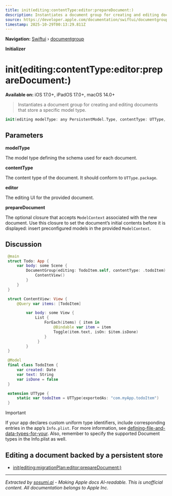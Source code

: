 ```yaml
---
title: init(editing:contentType:editor:prepareDocument:)
description: Instantiates a document group for creating and editing documents that store a specific model type.
source: https://developer.apple.com/documentation/swiftui/documentgroup/init(editing:contenttype:editor:preparedocument:)
timestamp: 2025-10-29T00:13:29.811Z
---
```


**Navigation:** [Swiftui](/documentation/swiftui) › [documentgroup](/documentation/swiftui/documentgroup)

**Initializer**

# init(editing:contentType:editor:prepareDocument:)

**Available on:** iOS 17.0+, iPadOS 17.0+, macOS 14.0+

> Instantiates a document group for creating and editing documents that store a specific model type.

```swift
init(editing modelType: any PersistentModel.Type, contentType: UTType, editor: @escaping () -> Content, prepareDocument: @escaping (ModelContext) -> Void = { _ in })
```

## Parameters

**modelType**

The model type defining the schema used for each document.



**contentType**

The content type of the document. It should conform to `UTType.package`.



**editor**

The editing UI for the provided document.



**prepareDocument**

The optional closure that accepts `ModelContext` associated with the new document. Use this closure to set the document’s initial contents before it is displayed: insert preconfigured models in the provided `ModelContext`.



## Discussion

```swift
 @main
 struct Todo: App {
     var body: some Scene {
         DocumentGroup(editing: TodoItem.self, contentType: .todoItem) {
             ContentView()
         }
     }
 }

 struct ContentView: View {
     @Query var items: [TodoItem]

         var body: some View {
             List {
                 ForEach(items) { item in
                     @Bindable var item = item
                     Toggle(item.text, isOn: $item.isDone)
                 }
              }
         }
 }

 @Model
 final class TodoItem {
     var created: Date
     var text: String
     var isDone = false
 }

 extension UTType {
     static var todoItem = UTType(exportedAs: "com.myApp.todoItem")
 }
```

> [!IMPORTANT]
> If your app declares custom uniform type identifiers, include corresponding entries in the app’s `Info.plist`. For more information, see [defining-file-and-data-types-for-your](/documentation/UniformTypeIdentifiers/defining-file-and-data-types-for-your-app). Also, remember to specify the supported Document types in the Info.plist as well.

## Editing a document backed by a persistent store

- [init(editing:migrationPlan:editor:prepareDocument:)](/documentation/swiftui/documentgroup/init(editing:migrationplan:editor:preparedocument:))

---

*Extracted by [sosumi.ai](https://sosumi.ai) - Making Apple docs AI-readable.*
*This is unofficial content. All documentation belongs to Apple Inc.*
